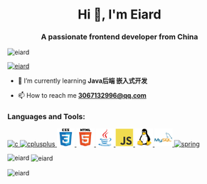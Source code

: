 <h1 align="center">Hi 👋, I'm Eiard</h1>
<h3 align="center">A passionate frontend developer from China</h3>

<p align="left"> <img src="https://komarev.com/ghpvc/?username=eiard&label=Profile%20views&color=0e75b6&style=flat" alt="eiard" /> </p>

<p align="left"> <a href="https://github.com/ryo-ma/github-profile-trophy"><img src="https://github-profile-trophy.vercel.app/?username=eiard" alt="eiard" /></a> </p>

- 🌱 I’m currently learning **Java后端 嵌入式开发**

- 📫 How to reach me **3067132996@qq.com**


<h3 align="left">Languages and Tools:</h3>
<p align="left"> <a href="https://www.cprogramming.com/" target="_blank">
<img src="https://github.com/rahuldkjain/github-profile-readme-generator/blob/master/src/images/icons/ProgrammingLanguages/c.svg" alt="c" width="40" height="40"/> </a> <a href="https://www.w3schools.com/cpp/" target="_blank"> 
<img src="https://github.com/rahuldkjain/github-profile-readme-generator/blob/master/src/images/icons/ProgrammingLanguages/cpp.svg" alt="cplusplus" width="40" height="40"/> </a> <a href="https://www.w3schools.com/css/" target="_blank"> 
<img src="https://raw.githubusercontent.com/devicons/devicon/master/icons/css3/css3-original-wordmark.svg" alt="css3" width="40" height="40"/> </a> <a href="https://www.w3.org/html/" target="_blank"> 
<img src="https://raw.githubusercontent.com/devicons/devicon/master/icons/html5/html5-original-wordmark.svg" alt="html5" width="40" height="40"/> </a> <a href="https://www.java.com" target="_blank"> 
<img src="https://raw.githubusercontent.com/devicons/devicon/master/icons/java/java-original.svg" alt="java" width="40" height="40"/> </a> <a href="https://developer.mozilla.org/en-US/docs/Web/JavaScript" target="_blank">
<img src="https://raw.githubusercontent.com/devicons/devicon/master/icons/javascript/javascript-original.svg" alt="javascript" width="40" height="40"/> </a> <a href="https://www.linux.org/" target="_blank">
<img src="https://raw.githubusercontent.com/devicons/devicon/master/icons/linux/linux-original.svg" alt="linux" width="40" height="40"/> </a> <a href="https://www.mysql.com/" target="_blank"> <img src="https://raw.githubusercontent.com/devicons/devicon/master/icons/mysql/mysql-original-wordmark.svg" alt="mysql" width="40" height="40"/> </a> <a href="https://spring.io/" target="_blank"> <img src="https://www.vectorlogo.zone/logos/springio/springio-icon.svg" alt="spring" width="40" height="40"/> </a> </p>

<p><img align="left" src="https://github-readme-stats.vercel.app/api/top-langs?username=eiard&show_icons=true&locale=en&layout=compact" alt="eiard" /></p>

<p>&nbsp;<img align="center" src="https://github-readme-stats.vercel.app/api?username=eiard&show_icons=true&locale=en" alt="eiard" /></p>

<p><img align="center" src="https://github-readme-streak-stats.herokuapp.com/?user=eiard&" alt="eiard" /></p>
